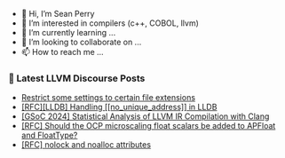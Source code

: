 - 👋 Hi, I’m Sean Perry
- 👀 I’m interested in compilers (c++, COBOL, llvm)
- 🌱 I’m currently learning ...
- 💞️ I’m looking to collaborate on ...
- 📫 How to reach me ...

<!---
s66perry/s66perry is a ✨ special ✨ repository because its `README.md` (this file) appears on your GitHub profile.
You can click the Preview link to take a look at your changes.
--->
### 📕 Latest LLVM Discourse Posts

<!-- DISCOURSE-LLVM:START -->
- [Restrict some settings to certain file extensions](https://discourse.llvm.org/t/restrict-some-settings-to-certain-file-extensions/77535#post_1)
- [[RFC][LLDB] Handling [[no_unique_address]] in LLDB](https://discourse.llvm.org/t/rfc-lldb-handling-no-unique-address-in-lldb/77483#post_7)
- [[GSoC 2024] Statistical Analysis of LLVM IR Compilation with Clang](https://discourse.llvm.org/t/gsoc-2024-statistical-analysis-of-llvm-ir-compilation-with-clang/77532#post_1)
- [[RFC] Should the OCP microscaling float scalars be added to APFloat and FloatType?](https://discourse.llvm.org/t/rfc-should-the-ocp-microscaling-float-scalars-be-added-to-apfloat-and-floattype/77530#post_1)
- [[RFC] nolock and noalloc attributes](https://discourse.llvm.org/t/rfc-nolock-and-noalloc-attributes/76837?page=3#post_51)
<!-- DISCOURSE-LLVM:END -->
